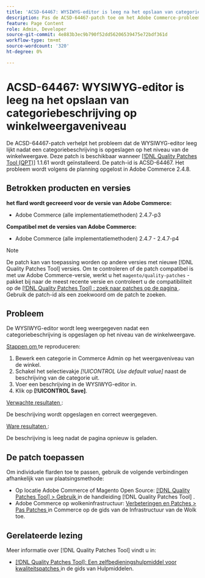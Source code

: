 ```yaml
---
title: 'ACSD-64467: WYSIWYG-editor is leeg na het opslaan van categoriebeschrijving op winkelweergaveniveau'
description: Pas de ACSD-64467-patch toe om het Adobe Commerce-probleem op te lossen, waarbij de WYSIWYG-editor leeg lijkt nadat een categoriebeschrijving is opgeslagen op het niveau van de winkelweergave.
feature: Page Content
role: Admin, Developer
source-git-commit: 4e883b3ec9b790f52dd56206539475e72bdf361d
workflow-type: tm+mt
source-wordcount: '320'
ht-degree: 0%

---
```


# ACSD-64467: WYSIWYG-editor is leeg na het opslaan van categoriebeschrijving op winkelweergaveniveau

De ACSD-64467-patch verhelpt het probleem dat de WYSIWYG-editor leeg lijkt nadat een categoriebeschrijving is opgeslagen op het niveau van de winkelweergave. Deze patch is beschikbaar wanneer [[!DNL Quality Patches Tool (QPT)]](/help/tools/quality-patches-tool/quality-patches-tool-to-self-serve-quality-patches.md) 1.1.61 wordt geïnstalleerd. De patch-id is ACSD-64467. Het probleem wordt volgens de planning opgelost in Adobe Commerce 2.4.8.

## Betrokken producten en versies

**het flard wordt gecreeerd voor de versie van Adobe Commerce:**

* Adobe Commerce (alle implementatiemethoden) 2.4.7-p3

**Compatibel met de versies van Adobe Commerce:**

* Adobe Commerce (alle implementatiemethoden) 2.4.7 - 2.4.7-p4

>[!NOTE]
>
>De patch kan van toepassing worden op andere versies met nieuwe [!DNL Quality Patches Tool] versies. Om te controleren of de patch compatibel is met uw Adobe Commerce-versie, werkt u het `magento/quality-patches` -pakket bij naar de meest recente versie en controleert u de compatibiliteit op de [[!DNL Quality Patches Tool] : zoek naar patches op de pagina ](https://experienceleague.adobe.com/tools/commerce-quality-patches/index.html?lang=nl-NL) . Gebruik de patch-id als een zoekwoord om de patch te zoeken.

## Probleem

De WYSIWYG-editor wordt leeg weergegeven nadat een categoriebeschrijving is opgeslagen op het niveau van de winkelweergave.

<u> Stappen om </u> te reproduceren:

1. Bewerk een categorie in Commerce Admin op het weergaveniveau van de winkel.
1. Schakel het selectievakje *[!UICONTROL Use default value]* naast de beschrijving van de categorie uit.
1. Voer een beschrijving in de WYSIWYG-editor in.
1. Klik op **[!UICONTROL Save]**.

<u> Verwachte resultaten </u>:

De beschrijving wordt opgeslagen en correct weergegeven.

<u> Ware resultaten </u>:

De beschrijving is leeg nadat de pagina opnieuw is geladen.

## De patch toepassen

Om individuele flarden toe te passen, gebruik de volgende verbindingen afhankelijk van uw plaatsingsmethode:

* Op locatie Adobe Commerce of Magento Open Source: [[!DNL Quality Patches Tool] > Gebruik ](/help/tools/quality-patches-tool/usage.md) in de handleiding [!DNL Quality Patches Tool] .
* Adobe Commerce op wolkeninfrastructuur: [ Verbeteringen en Patches > Pas Patches ](https://experienceleague.adobe.com/docs/commerce-cloud-service/user-guide/develop/upgrade/apply-patches.html?lang=nl-NL) in Commerce op de gids van de Infrastructuur van de Wolk toe.

## Gerelateerde lezing

Meer informatie over [!DNL Quality Patches Tool] vindt u in:

* [[!DNL Quality Patches Tool]: Een zelfbedieningshulpmiddel voor kwaliteitspatches ](/help/tools/quality-patches-tool/quality-patches-tool-to-self-serve-quality-patches.md) in de gids van Hulpmiddelen.
